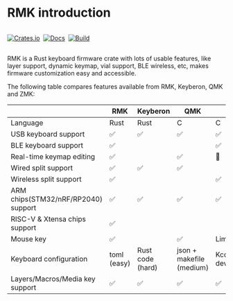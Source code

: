 # RMK introduction

<div class="badge-container" style="display: flex; gap: 0.5rem; align-items: center; justify-content: start;   margin: 1rem 0;">

<div>

[![Crates.io](https://img.shields.io/crates/v/rmk)](https://crates.io/crates/rmk)

</div>
<div>

[![Docs](https://img.shields.io/docsrs/rmk)](https://docs.rs/rmk/latest/rmk/)

</div>
<div>

[![Build](https://github.com/haobogu/rmk/actions/workflows/build.yml/badge.svg)](https://github.com/HaoboGu/rmk/actions)

</div>

</div>

RMK is a Rust keyboard firmware crate with lots of usable features, like layer support, dynamic keymap, vial support, BLE wireless, etc, makes firmware customization easy and accessible.

The following table compares features available from RMK, Keyberon, QMK and ZMK:

|                                     | RMK         | Keyberon         | QMK                      | ZMK                        |
| ----------------------------------- | ----------- | ---------------- | ------------------------ | -------------------------- |
| Language                            | Rust        | Rust             | C                        | C                          |
| USB keyboard support                | ✅          | ✅               | ✅                       | ✅                         |
| BLE keyboard support                | ✅          |                  |                          | ✅                         |
| Real-time keymap editing            | ✅          |                  | ✅                       | 🚧                         |
| Wired split support                 | ✅          | ✅               | ✅                       |                            |
| Wireless split support              | ✅          |                  |                          | ✅                         |
| ARM chips(STM32/nRF/RP2040) support | ✅          | ✅               | ✅                       | ✅                         |
| RISC-V & Xtensa chips support       | ✅          |                  |                          |                            |
| Mouse key                           | ✅          |                  | ✅                       | Limited                    |
| Keyboard configuration              | toml (easy) | Rust code (hard) | json + makefile (medium) | Kconfig + devicetree(hard) |
| Layers/Macros/Media key support     | ✅          | ✅               | ✅                       | ✅                         |
